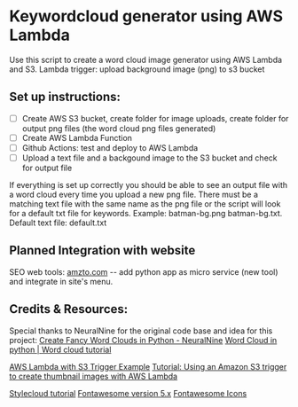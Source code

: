 # Keywordcloud generator using AWS Lambda
Use this script to create a word cloud image generator using AWS Lambda and S3.
Lambda trigger: upload background image (png) to s3 bucket


## Set up instructions:

- [ ] Create AWS S3 bucket, create folder for image uploads, create folder for output png files (the word cloud png files generated)
- [ ] Create AWS Lambda Function
- [ ] Github Actions: test and deploy to AWS Lambda
- [ ] Upload a text file and a backgound image to the S3 bucket and check for output file

If everything is set up correctly you should be able to see an output file with a word cloud every time you upload a new png file. There must be a matching text file with the same name as the png file or the script will look for a default txt file for keywords. Example: batman-bg.png batman-bg.txt. Default text file: default.txt

## Planned Integration with website
SEO web tools: [amzto.com](https://amzto.com) -- add python app as micro service (new tool) and integrate in site's menu.

## Credits & Resources:
Special thanks to NeuralNine for the original code base and idea for this project: 
[Create Fancy Word Clouds in Python - NeuralNine](https://www.youtube.com/watch?v=vRbSnlRyJNQ)
[Word Cloud in python | Word cloud tutorial](https://www.youtube.com/watch?v=4N_exdTyGHk)

[AWS Lambda with S3 Trigger Example](https://docs.aws.amazon.com/lambda/latest/dg/with-s3-example.html)
[Tutorial: Using an Amazon S3 trigger to create thumbnail images with AWS Lambda](https://docs.aws.amazon.com/lambda/latest/dg/with-s3-tutorial.html)

[Stylecloud tutorial](https://www.youtube.com/watch?v=txPNMDDWsB8)
[Fontawesome version 5.x](https://github.com/minimaxir/stylecloud)
[Fontawesome Icons](https://fontawesome.com/icons)